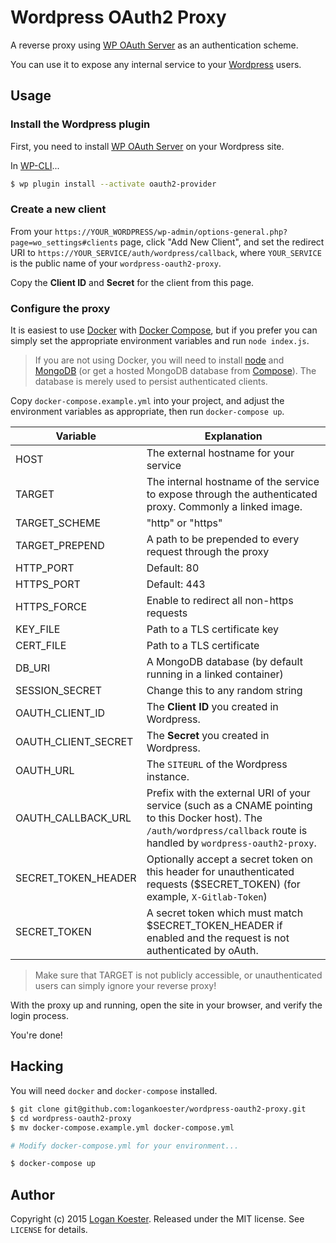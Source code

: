 # Wordpress OAuth2 Proxy

A reverse proxy using [WP OAuth Server](https://wordpress.org/plugins/oauth2-provider/) as an authentication scheme.

You can use it to expose any internal service to your [Wordpress](https://wordpress.org/) users.

## Usage

### Install the Wordpress plugin

First, you need to install [WP OAuth
Server](https://wordpress.org/plugins/oauth2-provider/) on your Wordpress site.

In [WP-CLI](http://wp-cli.org/)...
```bash
$ wp plugin install --activate oauth2-provider
```

### Create a new client

From your
`https://YOUR_WORDPRESS/wp-admin/options-general.php?page=wo_settings#clients`
page, click "Add New Client", and set the redirect URI to
`https://YOUR_SERVICE/auth/wordpress/callback`, where `YOUR_SERVICE` is the
public name of your `wordpress-oauth2-proxy`.

Copy the **Client ID** and **Secret** for the client from this page.

### Configure the proxy

It is easiest to use [Docker](https://www.docker.com/) with [Docker
Compose](https://docs.docker.com/compose/), but if you prefer you can simply
set the appropriate environment variables and run `node index.js`.

> If you are not using Docker, you will need to install [node](nodejs.org) and
[MongoDB](https://www.mongodb.org/) (or get a hosted MongoDB database from
[Compose](https://www.compose.io/)). The database is merely used to persist
authenticated clients.

Copy `docker-compose.example.yml` into your project, and adjust the environment
variables as appropriate, then run `docker-compose up`.

Variable            | Explanation
--------------------|------------
HOST                | The external hostname for your service
TARGET              | The internal hostname of the service to expose through the authenticated proxy. Commonly a linked image.
TARGET_SCHEME       | "http" or "https"
TARGET_PREPEND      | A path to be prepended to every request through the proxy
HTTP_PORT           | Default: 80
HTTPS_PORT          | Default: 443
HTTPS_FORCE         | Enable to redirect all non-https requests
KEY_FILE            | Path to a TLS certificate key
CERT_FILE           | Path to a TLS certificate
DB_URI              | A MongoDB database (by default running in a linked container)
SESSION_SECRET      | Change this to any random string
OAUTH_CLIENT_ID     | The **Client ID** you created in Wordpress.
OAUTH_CLIENT_SECRET | The **Secret** you created in Wordpress.
OAUTH_URL           | The `SITEURL` of the Wordpress instance.
OAUTH_CALLBACK_URL  | Prefix with the external URI of your service (such as a CNAME pointing to this Docker host). The `/auth/wordpress/callback` route is handled by `wordpress-oauth2-proxy`.
SECRET_TOKEN_HEADER | Optionally accept a secret token on this header for unauthenticated requests ($SECRET_TOKEN) (for example, `X-Gitlab-Token`)
SECRET_TOKEN        | A secret token which must match $SECRET_TOKEN_HEADER if enabled and the request is not authenticated by oAuth.

> Make sure that TARGET is not publicly accessible, or
> unauthenticated users can simply ignore your reverse proxy!

With the proxy up and running, open the site in your browser, and verify the login process.

You're done!

## Hacking

You will need `docker` and `docker-compose` installed.

```bash
$ git clone git@github.com:logankoester/wordpress-oauth2-proxy.git
$ cd wordpress-oauth2-proxy
$ mv docker-compose.example.yml docker-compose.yml

# Modify docker-compose.yml for your environment...

$ docker-compose up
```

## Author

Copyright (c) 2015 [Logan Koester](http://logankoester.com). Released under the MIT license. See `LICENSE` for details.
